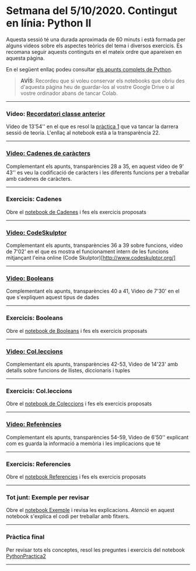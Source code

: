 # Setmana del 5/10/2020. Contingut en línia: Python II

Aquesta sessió té una durada aproximada de 60 minuts i està formada per alguns videos sobre els aspectes teòrics del tema i diversos exercicis. 
Es recomana seguir aquests continguts en el mateix ordre que apareixen en aquesta pàgina.

En el següent enllaç podeu consultar [els apunts complets de Python](https://algorismica2020.github.io/slides/python.html). 

> **AVÍS**: Recordeu que si voleu conservar els notebooks que obriu des d'aquesta pàgina heu de guardar-los al vostre Google Drive 
o al vostre ordinador abans de tancar Colab.


---

### Video: [Recordatori classe anterior](https://campusvirtual.ub.edu/pluginfile.php/3002146/mod_resource/content/2/T2-1-Python-Practica1/T2-1-Python-Practica1.html)

Vídeo de 13'54'' en el que es resol la [pràctica 1](https://colab.research.google.com/github/algorismica2020/algorismica2020.github.io/blob/master/notebookscolab/PythonPractica1.ipynb) que va tancar la darrera sessió de teoria. L'enllaç al notebook està a la transparència 22.

---

### [Video: Cadenes de caràcters](https://colab.research.google.com/github/algorismica2020/algorismica2020.github.io/blob/master/notebookscolab/Cadenes.ipynb)

Complementant els apunts, transparències 28 a 35, en aquest vídeo de 9' 43'' es veu la codificació de caràcters i les diferents funcions per a treballar amb cadenes de caràcters.

---

### Exercicis: Cadenes

Obre el [notebook de Cadenes](https://colab.research.google.com/github/algorismica2020/algorismica2020.github.io/blob/master/notebookscolab/Cadenes.ipynb) i fes els exercicis proposats

---

### [Video: CodeSkulptor](https://campusvirtual.ub.edu/pluginfile.php/3101441/mod_resource/content/2/T2-3-Python-CodeSkulptor/T2-3-Python-CodeSkulptor.html)

Complementant els apunts, transparències 36 a 39 sobre funcions, vídeo de 7'02' en el que es mostra el funcionament intern de les funcions mitjançant l'eina online (Code Skulptor)[http://www.codeskulptor.org/]

---
### [Video: Booleans](https://campusvirtual.ub.edu/pluginfile.php/3101442/mod_resource/content/2/T2-4-Python-Booleans/T2-4-Python-Booleans.html)

Complementant els apunts, transparències 40 a 41, Video de 7'30' en el que s'expliquen aquest tipus de dades

---
### Exercicis: Booleans

Obre el [notebook de Booleans](https://colab.research.google.com/github/algorismica2020/algorismica2020.github.io/blob/master/notebookscolab/Booleans.ipynb) i fes els exercicis proposats

---
### [Video: Col.leccions](https://campusvirtual.ub.edu/pluginfile.php/3101444/mod_resource/content/1/T2-5-Python-Colleccions/T2-5-Python-Colleccions.html)

Complementant els apunts, transparències 42-53, Video de 14'23' amb detalls sobre funcions de llistes, diccionaris i tuples

---

### Exercicis: Col.leccions

Obre el [notebook de Coleccions](https://colab.research.google.com/github/algorismica2020/algorismica2020.github.io/blob/master/notebookscolab/Coleccions.ipynb) i fes els exercicis proposats

---
### [Video: Referències](https://campusvirtual.ub.edu/pluginfile.php/3101443/mod_resource/content/1/T2-6-Python-Referencies/T2-6-Python-Referencies.html)

Complementant els apunts, transparències 54-59, Video de 6'50'' explicant com es guarda la informació a memòria i les implicacions que té

---

### Exercicis: Referencies

Obre el [notebook Referencies](https://colab.research.google.com/github/algorismica2020/algorismica2020.github.io/blob/master/notebookscolab/Referencies.ipynb) i fes els exercicis proposats

---

### Tot junt: Exemple per revisar

Obre el [notebook Exemple](https://colab.research.google.com/github/algorismica2020/algorismica2020.github.io/blob/master/notebookscolab/Exemple.ipynb) i revisa les explicacions.
*Atenció* en aquest notebook s'explica el codi per treballar amb fitxers.

---
### Pràctica final

Per revisar tots els conceptes, resol les preguntes i exercicis del notebook [PythonPractica2](https://colab.research.google.com/github/algorismica2020/algorismica2020.github.io/blob/master/notebookscolab/PythonPractica2.ipynb)

---
